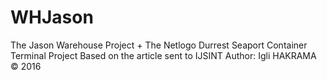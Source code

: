 # WHJason
The Jason Warehouse Project + The Netlogo Durrest Seaport Container Terminal Project
Based on the article sent to IJSINT
Author: Igli HAKRAMA &copy; 2016
